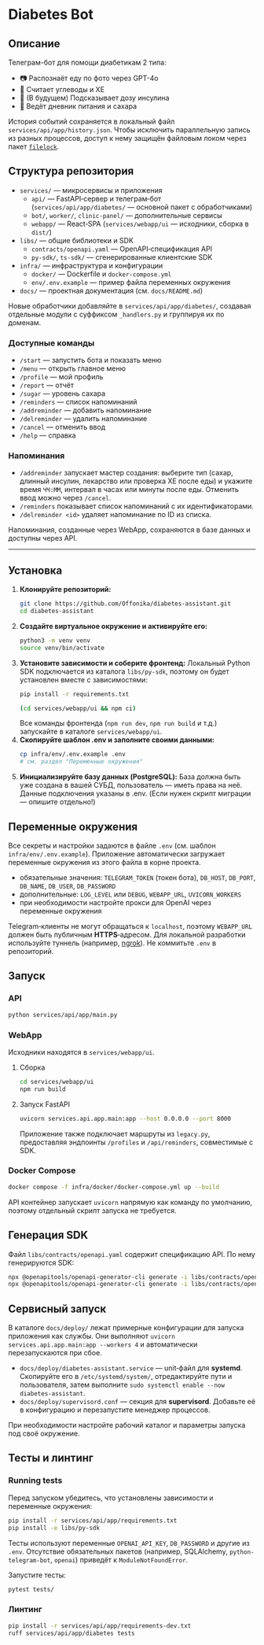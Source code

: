 # Diabetes Bot

## Описание

Телеграм-бот для помощи диабетикам 2 типа:
- 📷 Распознаёт еду по фото через GPT-4o
- 🥗 Считает углеводы и ХЕ
- 💉 (В будущем) Подсказывает дозу инсулина
- 📒 Ведёт дневник питания и сахара

История событий сохраняется в локальный файл `services/api/app/history.json`. Чтобы исключить параллельную запись из разных процессов, доступ к нему защищён файловым локом через пакет [`filelock`](https://pypi.org/project/filelock/).

## Структура репозитория

- `services/` — микросервисы и приложения
  - `api/` — FastAPI‑сервер и телеграм‑бот (`services/api/app/diabetes/` — основной пакет с обработчиками)
  - `bot/`, `worker/`, `clinic-panel/` — дополнительные сервисы
  - `webapp/` — React‑SPA (`services/webapp/ui` — исходники, сборка в `dist/`)
- `libs/` — общие библиотеки и SDK
  - `contracts/openapi.yaml` — OpenAPI‑спецификация API
  - `py-sdk/`, `ts-sdk/` — сгенерированные клиентские SDK
- `infra/` — инфраструктура и конфигурации
  - `docker/` — Dockerfile и `docker-compose.yml`
  - `env/.env.example` — пример файла переменных окружения
- `docs/` — проектная документация (см. `docs/README.md`)

Новые обработчики добавляйте в `services/api/app/diabetes/`, создавая отдельные модули с суффиксом `_handlers.py` и группируя их по доменам.

### Доступные команды

- `/start` — запустить бота и показать меню
- `/menu` — открыть главное меню
- `/profile` — мой профиль
- `/report` — отчёт
- `/sugar` — уровень сахара
- `/reminders` — список напоминаний
- `/addreminder` — добавить напоминание
- `/delreminder` — удалить напоминание
- `/cancel` — отменить ввод
- `/help` — справка

### Напоминания

- `/addreminder` запускает мастер создания: выберите тип (сахар, длинный инсулин, лекарство или проверка ХЕ после еды) и укажите время `ЧЧ:ММ`, интервал в часах или минуты после еды. Отменить ввод можно через `/cancel`.
- `/reminders` показывает список напоминаний с их идентификаторами.
- `/delreminder <id>` удаляет напоминание по ID из списка.

Напоминания, созданные через WebApp, сохраняются в базе данных и доступны через API.

---

## Установка

1. **Клонируйте репозиторий:**
   ```bash
   git clone https://github.com/Offonika/diabetes-assistant.git
   cd diabetes-assistant
   ```
2. **Создайте виртуальное окружение и активируйте его:**
   ```bash
   python3 -m venv venv
   source venv/bin/activate
   ```
3. **Установите зависимости и соберите фронтенд:**
   Локальный Python SDK подключается из каталога `libs/py-sdk`, поэтому он будет установлен вместе с зависимостями:
   ```bash
   pip install -r requirements.txt

   (cd services/webapp/ui && npm ci)

   ```
   Все команды фронтенда (`npm run dev`, `npm run build` и т.д.) запускайте в каталоге `services/webapp/ui`.
4. **Скопируйте шаблон .env и заполните своими данными:**
   ```bash
   cp infra/env/.env.example .env
   # см. раздел "Переменные окружения"
   ```
5. **Инициализируйте базу данных (PostgreSQL):**
   База должна быть уже создана в вашей СУБД, пользователь — иметь права на неё.
   Данные подключения указаны в .env.
   (Если нужен скрипт миграции — опишите отдельно!)


## Переменные окружения

Все секреты и настройки задаются в файле `.env` (см. шаблон `infra/env/.env.example`).
Приложение автоматически загружает переменные окружения из этого файла в корне проекта.

- обязательные значения: `TELEGRAM_TOKEN` (токен бота), `DB_HOST`, `DB_PORT`, `DB_NAME`, `DB_USER`, `DB_PASSWORD`
- дополнительные: `LOG_LEVEL` или `DEBUG`, `WEBAPP_URL`, `UVICORN_WORKERS`
- при необходимости настройте прокси для OpenAI через переменные окружения

Telegram‑клиенты не могут обращаться к `localhost`, поэтому `WEBAPP_URL` должен быть публичным **HTTPS**‑адресом. Для локальной разработки используйте туннель (например, [ngrok](https://ngrok.com/)).
Не коммитьте `.env` в репозиторий.

## Запуск

### API
```bash
python services/api/app/main.py
```

### WebApp
Исходники находятся в `services/webapp/ui`.

1. Сборка
   ```bash
   cd services/webapp/ui
   npm run build
   ```
2. Запуск FastAPI
   ```bash
   uvicorn services.api.app.main:app --host 0.0.0.0 --port 8000
   ```
   Приложение также подключает маршруты из `legacy.py`, предоставляя эндпоинты `/profiles` и `/api/reminders`, совместимые с SDK.

### Docker Compose
```bash
docker compose -f infra/docker/docker-compose.yml up --build
```
API контейнер запускает `uvicorn` напрямую как команду по умолчанию, поэтому отдельный скрипт запуска не требуется.

## Генерация SDK

Файл `libs/contracts/openapi.yaml` содержит спецификацию API. По нему генерируются SDK:

```bash
npx @openapitools/openapi-generator-cli generate -i libs/contracts/openapi.yaml -g python -o libs/py-sdk
npx @openapitools/openapi-generator-cli generate -i libs/contracts/openapi.yaml -g typescript-fetch -o libs/ts-sdk
```

## Сервисный запуск

В каталоге `docs/deploy/` лежат примерные конфигурации для запуска приложения как службы.
Они выполняют `uvicorn services.api.app.main:app --workers 4` и автоматически перезапускаются при сбое.

- `docs/deploy/diabetes-assistant.service` — unit‑файл для **systemd**. Скопируйте его в `/etc/systemd/system/`, отредактируйте пути и пользователя, затем выполните `sudo systemctl enable --now diabetes-assistant`.
- `docs/deploy/supervisord.conf` — секция для **supervisord**. Добавьте её в конфигурацию и перезапустите менеджер процессов.

При необходимости настройте рабочий каталог и параметры запуска под своё окружение.

## Тесты и линтинг

### Running tests

Перед запуском убедитесь, что установлены зависимости и переменные окружения:

```bash
pip install -r services/api/app/requirements.txt
pip install -e libs/py-sdk
```

Тесты используют переменные `OPENAI_API_KEY`, `DB_PASSWORD` и другие из `.env`.
Отсутствие обязательных пакетов (например, SQLAlchemy, `python-telegram-bot`, `openai`) приведёт к `ModuleNotFoundError`.

Запустите тесты:

```bash
pytest tests/
```

### Линтинг

```bash
pip install -r services/api/app/requirements-dev.txt
ruff services/api/app/diabetes tests
```
